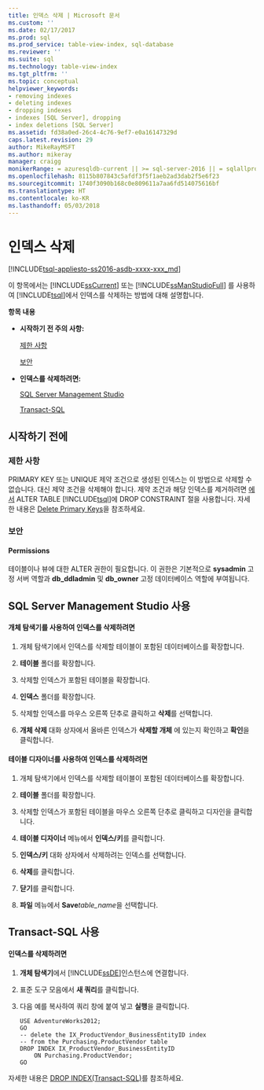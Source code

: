 ```yaml
---
title: 인덱스 삭제 | Microsoft 문서
ms.custom: ''
ms.date: 02/17/2017
ms.prod: sql
ms.prod_service: table-view-index, sql-database
ms.reviewer: ''
ms.suite: sql
ms.technology: table-view-index
ms.tgt_pltfrm: ''
ms.topic: conceptual
helpviewer_keywords:
- removing indexes
- deleting indexes
- dropping indexes
- indexes [SQL Server], dropping
- index deletions [SQL Server]
ms.assetid: fd38a0ed-26c4-4c76-9ef7-e0a16147329d
caps.latest.revision: 29
author: MikeRayMSFT
ms.author: mikeray
manager: craigg
monikerRange: = azuresqldb-current || >= sql-server-2016 || = sqlallproducts-allversions
ms.openlocfilehash: 8115b807843c5afdf3f5f1aeb2ad3dab2f5e6f23
ms.sourcegitcommit: 1740f3090b168c0e809611a7aa6fd514075616bf
ms.translationtype: HT
ms.contentlocale: ko-KR
ms.lasthandoff: 05/03/2018
---
```

# <a name="delete-an-index"></a>인덱스 삭제
[!INCLUDE[tsql-appliesto-ss2016-asdb-xxxx-xxx_md](../../includes/tsql-appliesto-ss2016-asdb-xxxx-xxx-md.md)]

  이 항목에서는 [!INCLUDE[ssCurrent](../../includes/sscurrent-md.md)] 또는 [!INCLUDE[ssManStudioFull](../../includes/ssmanstudiofull-md.md)] 를 사용하여 [!INCLUDE[tsql](../../includes/tsql-md.md)]에서 인덱스를 삭제하는 방법에 대해 설명합니다.  
  
 **항목 내용**  
  
-   **시작하기 전 주의 사항:**  
  
     [제한 사항](#Restrictions)  
  
     [보안](#Security)  
  
-   **인덱스를 삭제하려면:**  
  
     [SQL Server Management Studio](#SSMSProcedure)  
  
     [Transact-SQL](#TsqlProcedure)  
  
##  <a name="BeforeYouBegin"></a> 시작하기 전에  
  
###  <a name="Restrictions"></a> 제한 사항  
 PRIMARY KEY 또는 UNIQUE 제약 조건으로 생성된 인덱스는 이 방법으로 삭제할 수 없습니다. 대신 제약 조건을 삭제해야 합니다. 제약 조건과 해당 인덱스를 제거하려면 [에서](../../t-sql/statements/alter-table-transact-sql.md) ALTER TABLE [!INCLUDE[tsql](../../includes/tsql-md.md)]에 DROP CONSTRAINT 절을 사용합니다. 자세한 내용은 [Delete Primary Keys](../../relational-databases/tables/delete-primary-keys.md)을 참조하세요.  
  
###  <a name="Security"></a> 보안  
  
####  <a name="Permissions"></a> Permissions  
 테이블이나 뷰에 대한 ALTER 권한이 필요합니다. 이 권한은 기본적으로 **sysadmin** 고정 서버 역할과 **db_ddladmin** 및 **db_owner** 고정 데이터베이스 역할에 부여됩니다.  
  
##  <a name="SSMSProcedure"></a> SQL Server Management Studio 사용  
  
#### <a name="to-delete-an-index-by-using-object-explorer"></a>개체 탐색기를 사용하여 인덱스를 삭제하려면  
  
1.  개체 탐색기에서 인덱스를 삭제할 테이블이 포함된 데이터베이스를 확장합니다.  
  
2.  **테이블** 폴더를 확장합니다.  
  
3.  삭제할 인덱스가 포함된 테이블을 확장합니다.  
  
4.  **인덱스** 폴더를 확장합니다.  
  
5.  삭제할 인덱스를 마우스 오른쪽 단추로 클릭하고 **삭제**를 선택합니다.  
  
6.  **개체 삭제** 대화 상자에서 올바른 인덱스가 **삭제할 개체** 에 있는지 확인하고 **확인**을 클릭합니다.  
  
#### <a name="to-delete-an-index-using-table-designer"></a>테이블 디자이너를 사용하여 인덱스를 삭제하려면  
  
1.  개체 탐색기에서 인덱스를 삭제할 테이블이 포함된 데이터베이스를 확장합니다.  
  
2.  **테이블** 폴더를 확장합니다.  
  
3.  삭제할 인덱스가 포함된 테이블을 마우스 오른쪽 단추로 클릭하고 디자인을 클릭합니다.  
  
4.  **테이블 디자이너** 메뉴에서 **인덱스/키**를 클릭합니다.  
  
5.  **인덱스/키** 대화 상자에서 삭제하려는 인덱스를 선택합니다.  
  
6.  **삭제**를 클릭합니다.  
  
7.  **닫기**를 클릭합니다.  
  
8.  **파일** 메뉴에서 **Save***table_name*을 선택합니다.  
  
##  <a name="TsqlProcedure"></a> Transact-SQL 사용  
  
#### <a name="to-delete-an-index"></a>인덱스를 삭제하려면  
  
1.  **개체 탐색기**에서 [!INCLUDE[ssDE](../../includes/ssde-md.md)]인스턴스에 연결합니다.  
  
2.  표준 도구 모음에서 **새 쿼리**를 클릭합니다.  
  
3.  다음 예를 복사하여 쿼리 창에 붙여 넣고 **실행**을 클릭합니다.  
  
    ```  
    USE AdventureWorks2012;  
    GO  
    -- delete the IX_ProductVendor_BusinessEntityID index  
    -- from the Purchasing.ProductVendor table  
    DROP INDEX IX_ProductVendor_BusinessEntityID   
        ON Purchasing.ProductVendor;  
    GO  
    ```  
  
 자세한 내용은 [DROP INDEX&#40;Transact-SQL&#41;](../../t-sql/statements/drop-index-transact-sql.md)를 참조하세요.  
  
  
